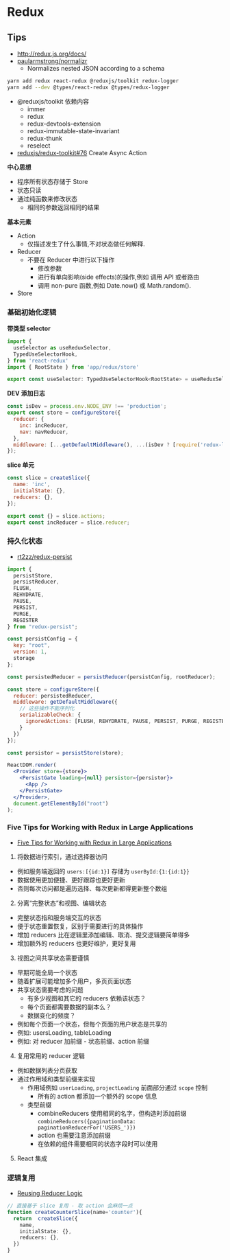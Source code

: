 # Redux

## Tips
* http://redux.js.org/docs/
* [paularmstrong/normalizr](https://github.com/paularmstrong/normalizr)
  * Normalizes nested JSON according to a schema

```bash
yarn add redux react-redux @reduxjs/toolkit redux-logger
yarn add --dev @types/react-redux @types/redux-logger
```

* @reduxjs/toolkit 依赖内容
  * immer
  * redux
  * redux-devtools-extension
  * redux-immutable-state-invariant
  * redux-thunk
  * reselect
* [reduxjs/redux-toolkit#76](https://github.com/reduxjs/redux-toolkit/issues/76) Create Async Action


__中心思想__

* 程序所有状态存储于 Store
* 状态只读
* 通过纯函数来修改状态
  * 相同的参数返回相同的结果

__基本元素__

* Action
  * 仅描述发生了什么事情,不对状态做任何解释.
* Reducer
  * 不要在 Reducer 中进行以下操作
    * 修改参数
    * 进行有单向影响(side effects)的操作,例如 调用 API 或者路由
    * 调用 non-pure 函数,例如 Date.now() 或 Math.random().
* Store

### 基础初始化逻辑

__带类型 selector__

```ts
import {
  useSelector as useReduxSelector,
  TypedUseSelectorHook,
} from 'react-redux'
import { RootState } from 'app/redux/store'

export const useSelector: TypedUseSelectorHook<RootState> = useReduxSelector
```

__DEV 添加日志__
```js
const isDev = process.env.NODE_ENV !== 'production';
export const store = configureStore({
  reducer: {
    inc: incReducer,
    nav: navReducer,
  },
  middleware: [...getDefaultMiddleware(), ...(isDev ? [require('redux-logger').createLogger()] : [])]
});
```

__slice 单元__
```js
const slice = createSlice({
  name: 'inc',
  initialState: {},
  reducers: {},
});

export const {} = slice.actions;
export const incReducer = slice.reducer;
```


### 持久化状态
* [rt2zz/redux-persist](https://github.com/rt2zz/redux-persist)

```jsx
import {
  persistStore,
  persistReducer,
  FLUSH,
  REHYDRATE,
  PAUSE,
  PERSIST,
  PURGE,
  REGISTER
} from "redux-persist";

const persistConfig = {
  key: "root",
  version: 1,
  storage
};

const persistedReducer = persistReducer(persistConfig, rootReducer);

const store = configureStore({
  reducer: persistedReducer,
  middleware: getDefaultMiddleware({
    // 这些操作不能序列化
    serializableCheck: {
      ignoredActions: [FLUSH, REHYDRATE, PAUSE, PERSIST, PURGE, REGISTER]
    }
  })
});

const persistor = persistStore(store);

ReactDOM.render(
  <Provider store={store}>
    <PersistGate loading={null} persistor={persistor}>
      <App />
    </PersistGate>
  </Provider>,
  document.getElementById("root")
);
```

### Five Tips for Working with Redux in Large Applications

* [Five Tips for Working with Redux in Large Applications](https://techblog.appnexus.com/89452af4fdcb)
1. 将数据进行索引，通过选择器访问
  * 例如服务端返回的 `users:[{id:1}]` 存储为 `userById:{1:{id:1}}`
  * 数据使用更加便捷、更好跟踪也更好更新
  * 否则每次访问都是遍历选择、每次更新都得更新整个数组
2. 分离“完整状态”和视图、编辑状态
  * 完整状态指和服务端交互的状态
  * 便于状态重置恢复，区别于需要进行的具体操作
  * 增加 reducers 比在逻辑里添加编辑、取消、提交逻辑要简单得多
  * 增加额外的 reducers 也更好维护，更好复用
3. 视图之间共享状态需要谨慎
  * 早期可能全局一个状态
  * 随着扩展可能增加多个用户，多页页面状态
  * 共享状态需要考虑的问题
    * 有多少视图和其它的 reducers 依赖该状态？
    * 每个页面都需要数据的副本么？
    * 数据变化的频度？
  * 例如每个页面一个状态，但每个页面的用户状态是共享的
  * 例如: usersLoading, tableLoading
  * 例如: 对 reducer 加前缀 - 状态前缀、action 前缀
4. 复用常用的 reducer 逻辑
  * 例如数据列表分页获取
  * 通过作用域和类型前缀来实现 
    * 作用域例如 `userLoading`, `projectLoading` 前面部分通过 `scope` 控制
      * 所有的 action 都添加一个额外的 scope 信息
    * 类型前缀
      * combineReducers 使用相同的名字，但构造时添加前缀 `combineReducers({paginationData: paginationReducerFor('USERS_')})`
      * action 也需要注意添加前缀
      * 在依赖的组件需要相同的状态字段时可以使用
5. React 集成

### 逻辑复用
* [Reusing Reducer Logic](https://redux.js.org/recipes/structuring-reducers/reusing-reducer-logic/)

```ts
// 直接基于 slice 复用 - 取 action 会麻烦一点
function createCounterSlice(name='counter'){
  return  createSlice({
    name,
    initialState: {},
    reducers: {},
  })
}
```
